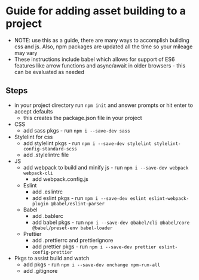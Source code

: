# Guide for adding asset building to a project

* NOTE: use this as a guide, there are many ways to accomplish building css and js. Also, npm packages are updated all the time so your mileage may vary
* These instructions include babel which allows for support of ES6 features like arrow functions and async/await in older browsers - this can be evaluated as needed

## Steps
* in your project directory run `npm init` and answer prompts or hit enter to accept defaults
  * this creates the package.json file in your project
* CSS
  * add sass pkgs - run `npm i --save-dev sass`
* Stylelint for css
  * add stylelint pkgs - run `npm i --save-dev stylelint stylelint-config-standard-scss`
  * add .stylelintrc file
* JS
  * add webpack to build and minify js - run `npm i --save-dev webpack webpack-cli`
    * add webpack.config.js
  * Eslint
    * add .eslintrc
    * add eslint pkgs - run `npm i --save-dev eslint eslint-webpack-plugin @babel/eslint-parser`
  * Babel
    * add .bablerc
    * add babel pkgs - run `npm i --save-dev @babel/cli @babel/core @babel/preset-env babel-loader`
  * Prettier
    * add .prettierrc and prettierignore
    * add prettier pkgs - run `npm i --save-dev prettier eslint-config-prettier`
* Pkgs to assist build and watch
  * add pkgs - run `npm i --save-dev onchange npm-run-all`
  * add .gitignore